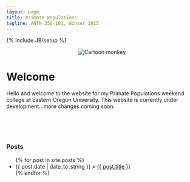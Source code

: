 ```yaml
---
layout: page
title: Primate Populations
tagline: ANTH 350-101, Winter 2015
---
```

{% include JB/setup %}


<div style="text-align:center">
<figure>
  <img alt="Cartoon monkey" src="http://bateyt.github.io/anth350eou-primatepops/assets/pics/monkey_cartoon.png"/></a>
</figure>
</div>

# Welcome

Hello and welcome to the website for my Primate Populations weekend college at Eastern Oregon University. This website is currently under development...more changes coming soon.


<br>
<br>
<br>

### Posts

<ul class="posts">
  {% for post in site.posts %}
    <li><span>{{ post.date | date_to_string }}</span> &raquo; <a href="{{ BASE_PATH }}{{ post.url }}">{{ post.title }}</a></li>
  {% endfor %}
</ul>

